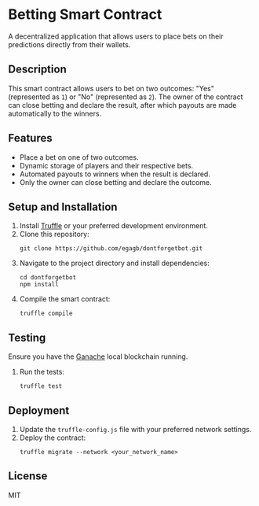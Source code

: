 # Betting Smart Contract

A decentralized application that allows users to place bets on their predictions directly from their wallets.

## Description

This smart contract allows users to bet on two outcomes: "Yes" (represented as `1`) or "No" (represented as `2`). The owner of the contract can close betting and declare the result, after which payouts are made automatically to the winners.

## Features

- Place a bet on one of two outcomes.
- Dynamic storage of players and their respective bets.
- Automated payouts to winners when the result is declared.
- Only the owner can close betting and declare the outcome.

## Setup and Installation

1. Install [Truffle](https://www.trufflesuite.com/truffle) or your preferred development environment.
2. Clone this repository:
   ```
   git clone https://github.com/egagb/dontforgetbot.git
   ```
3. Navigate to the project directory and install dependencies:
   ```
   cd dontforgetbot
   npm install
   ```
4. Compile the smart contract:
   ```
   truffle compile
   ```

## Testing

Ensure you have the [Ganache](https://www.trufflesuite.com/ganache) local blockchain running.

1. Run the tests:
   ```
   truffle test
   ```

## Deployment

1. Update the `truffle-config.js` file with your preferred network settings.
2. Deploy the contract:
   ```
   truffle migrate --network <your_network_name>
   ```

## License

MIT
